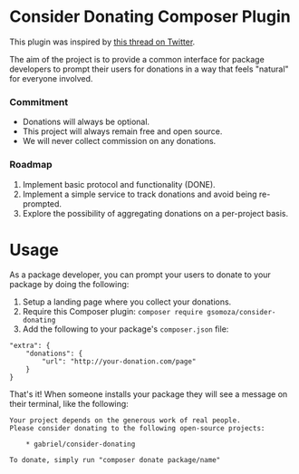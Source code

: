 # Consider Donating Composer Plugin

This plugin was inspired by [this thread on Twitter](https://twitter.com/blooomca/status/1136939474229682176).

The aim of the project is to provide a common interface for package developers to prompt their users for donations
in a way that feels "natural" for everyone involved.

### Commitment

* Donations will always be optional.
* This project will always remain free and open source.
* We will never collect commission on any donations.

### Roadmap

1. Implement basic protocol and functionality (DONE).
2. Implement a simple service to track donations and avoid being re-prompted.
3. Explore the possibility of aggregating donations on a per-project basis.

# Usage

As a package developer, you can prompt your users to donate to your package by doing the following:

1. Setup a landing page where you collect your donations.
2. Require this Composer plugin: `composer require gsomoza/consider-donating`
3. Add the following to your package's `composer.json` file:
```
"extra": {
    "donations": {
        "url": "http://your-donation.com/page"
    }
}
```

That's it! When someone installs your package they will see a message on their terminal, like the following:
```
Your project depends on the generous work of real people.
Please consider donating to the following open-source projects:

    * gabriel/consider-donating

To donate, simply run "composer donate package/name"
```
